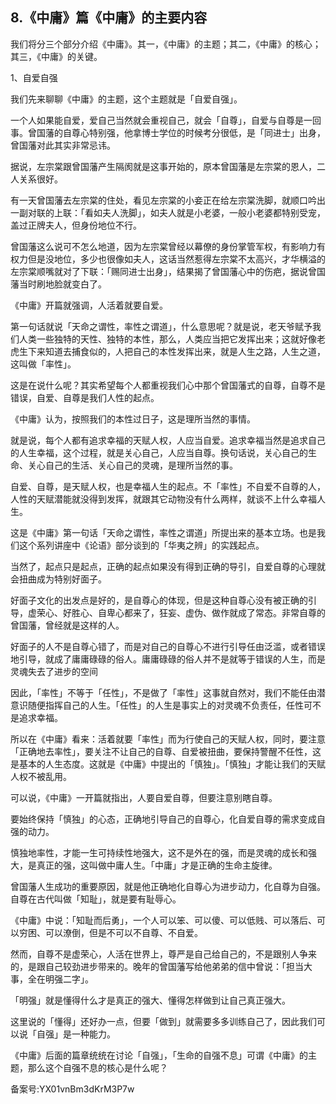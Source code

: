 ## 8.《中庸》篇《中庸》的主要内容
我们将分三个部分介绍《中庸》。其一，《中庸》的主题；其二，《中庸》的核心；其三，《中庸》的关键。


1、自爱自强


我们先来聊聊《中庸》的主题，这个主题就是「自爱自强」。


一个人如果能自爱，爱自己当然就会重视自己，就会「自尊」，自爱与自尊是一回事。曾国藩的自尊心特别强，他拿博士学位的时候考分很低，是「同进士」出身，曾国藩对此其实非常忌讳。


据说，左宗棠跟曾国藩产生隔阂就是这事开始的，原本曾国藩是左宗棠的恩人，二人关系很好。


有一天曾国藩去左宗棠的住处，看见左宗棠的小妾正在给左宗棠洗脚，就顺口吟出一副对联的上联：「看如夫人洗脚」，如夫人就是小老婆，一般小老婆都特别受宠，盖过正牌夫人，但身份地位不行。


曾国藩这么说可不怎么地道，因为左宗棠曾经以幕僚的身份掌管军权，有影响力有权力但是没地位，多少也很像如夫人，这话当然惹得左宗棠不太高兴，才华横溢的左宗棠顺嘴就对了下联：「赐同进士出身」，结果揭了曾国藩心中的伤疤，据说曾国藩当时刷地脸就变白了。


《中庸》开篇就强调，人活着就要自爱。


第一句话就说「天命之谓性，率性之谓道」，什么意思呢？就是说，老天爷赋予我们人类一些独特的天性、独特的本性，那么，人类应当把它发挥出来；这就好像老虎生下来知道去捕食似的，人把自己的本性发挥出来，就是人生之路，人生之道，这叫做「率性」。


这是在说什么呢？其实希望每个人都重视我们心中那个曾国藩式的自尊，自尊不是错误，自爱、自尊是我们人性的起点。


《中庸》认为，按照我们的本性过日子，这是理所当然的事情。


就是说，每个人都有追求幸福的天赋人权，人应当自爱。追求幸福当然是追求自己的人生幸福，这个过程，就是关心自己，人应当自尊。换句话说，关心自己的生命、关心自己的生活、关心自己的灵魂，是理所当然的事。


自爱、自尊，是天赋人权，也是幸福人生的起点。不「率性」不自爱不自尊的人，人性的天赋潜能就没得到发挥，就跟其它动物没有什么两样，就谈不上什么幸福人生。


这是《中庸》第一句话「天命之谓性，率性之谓道」所提出来的基本立场。也是我们这个系列讲座中《论语》部分谈到的「华夷之辨」的实践起点。


当然了，起点只是起点，正确的起点如果没有得到正确的导引，自爱自尊的心理就会扭曲成为特别好面子。


好面子文化的出发点是好的，是自尊心的体现，但是这种自尊心没有被正确的引导，虚荣心、好胜心、自卑心都来了，狂妄、虚伪、做作就成了常态。非常自尊的曾国藩，曾经就是这样的人。


好面子的人不是自尊心错了，而是对自己的自尊心不进行引导任由泛滥，或者错误地引导，就成了庸庸碌碌的俗人。庸庸碌碌的俗人并不是就等于错误的人生，而是灵魂失去了进步的空间


因此，「率性」不等于「任性」，不是做了「率性」这事就自然对，我们不能任由潜意识随便指挥自己的人生。「任性」的人生是事实上的对灵魂不负责任，任性可不是追求幸福。


所以在《中庸》看来：活着就要「率性」而为行使自己的天赋人权，同时，要注意「正确地去率性」，要关注不让自己的自尊、自爱被扭曲，要保持警醒不任性，这是基本的人生态度。这就是《中庸》中提出的「慎独」。「慎独」才能让我们的天赋人权不被乱用。


可以说，《中庸》一开篇就指出，人要自爱自尊，但要注意别瞎自尊。


要始终保持「慎独」的心态，正确地引导自己的自尊心，化自爱自尊的需求变成自强的动力。


慎独地率性，才能一生可持续性地强大，这不是外在的强，而是灵魂的成长和强大，是真正的强，这叫做中庸人生。「中庸」才是正确的生命主旋律。


曾国藩人生成功的重要原因，就是他正确地化自尊心为进步动力，化自尊为自强。自尊在古代叫做「知耻」，就是要有耻辱心。


《中庸》中说：「知耻而后勇」，一个人可以笨、可以傻、可以低贱、可以落后、可以穷困、可以潦倒，但是不可以不自尊、不自爱。


然而，自尊不是虚荣心，人活在世界上，尊严是自己给自己的，不是跟别人争来的，是跟自己较劲进步带来的。晚年的曾国藩写给他弟弟的信中曾说：「担当大事，全在明强二字」。


「明强」就是懂得什么才是真正的强大、懂得怎样做到让自己真正强大。


这里说的「懂得」还好办一点，但要「做到」就需要多多训练自己了，因此我们可以说「自强」是一种能力。


《中庸》后面的篇章统统在讨论「自强」，「生命的自强不息」可谓《中庸》的主题，那么这个自强不息的核心是什么呢？


备案号:YX01vnBm3dKrM3P7w


